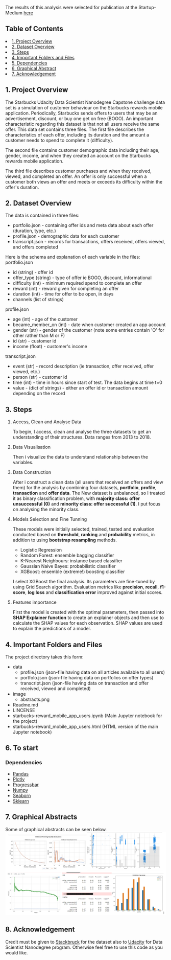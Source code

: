 The results of this analysis were selected for publication at the Startup-Medium [here](https://paul-dzitse.medium.com/)

## Table of Contents
<li><a href="#intro">1.	Project Overview
<li><a href="#dataoverview">2. Dataset Overview
<li><a href="#description">3. Steps
<li><a href="#results">4. Important Folders and Files
<li><a href="#features">5.  Dependencies 
<li><a href="#graphical">6. Graphical Abstract  
<li><a href="#acknowledge">7. Acknowledgement
  
<a id='intro'></a>
## 1. Project Overview

The Starbucks Udacity Data Scientist Nanodegree Capstone challenge data set is a simulation of customer behaviour on the Starbucks rewards mobile application. Periodically, Starbucks sends offers to users that may be an advertisement, discount, or buy one get on free (BOGO). An important characteristic regarding this dataset is that not all users receive the same offer.
This data set contains three files. The first file describes the characteristics of each offer, including its duration and the amount a customer needs to spend to complete it (difficulty). 
  
The second file contains customer demographic data including their age, gender, income, and when they created an account on the Starbucks rewards mobile application.
  
The third file describes customer purchases and when they received, viewed, and completed an offer. An offer is only successful when a customer both views an offer and meets or exceeds its difficulty within the offer's duration.
  
<a id="dataoverview"></a>
## 2. Dataset Overview 
  
  
The data is contained in three files:
-	portfolio.json - containing offer ids and meta data about each offer (duration, type, etc.)
-	profile.json - demographic data for each customer
-	transcript.json - records for transactions, offers received, offers viewed, and offers completed
  
Here is the schema and explanation of each variable in the files:
portfolio.json
-	id (string) - offer id
-	offer_type (string) - type of offer ie BOGO, discount, informational
-	difficulty (int) - minimum required spend to complete an offer
-	reward (int) - reward given for completing an offer
-	duration (int) - time for offer to be open, in days
-	channels (list of strings)
  
profile.json
-	age (int) - age of the customer
-	became_member_on (int) - date when customer created an app account
-	gender (str) - gender of the customer (note some entries contain 'O' for other rather than M or F)
-	id (str) - customer id
-	income (float) - customer's income
  
transcript.json
-	event (str) - record description (ie transaction, offer received, offer viewed, etc.)
-	person (str) - customer id
-	time (int) - time in hours since start of test. The data begins at time t=0
-	value - (dict of strings) - either an offer id or transaction amount depending on the record
  
<a id="description"></a>
## 3. Steps

1. Access, Clean and Analyse Data
  
   To begin, I access, clean and analyse the three datasets to get an understanding of their structures. Data ranges from 2013 to 2018.
  
2. Data Visualisation 
  
   Then i visualize the data to understand relationship between the variables.
  
3. Data Construction
  
   After i construct a clean data (all users that received an offers and view them) for the analysis by combining four datasets, **portfolio**, **profile**, **transaction** and **offer data**.  The New dataset is unbalanced, so I treated it as binary classification problem, with **majority class: offer unsuccessful (0)** and **minority class: offer successful (1)**. I put focus on analysing the minority class.
   
 4. Models Selection and Fine Tunning 
  
    These models were initially selected, trained, tested and evaluation conducted based on **threshold**, **ranking** and **probability** metrics, in addition to using **bootstrap resampling** methods.
  
    -	Logistic Regression
    -	Random Forest: ensemble bagging classifier
    -	K-Nearest Neighbours: instance based classifier
    -	Gaussian Naive Bayes: probabilistic classifier
    -	XGBoost: ensemble (extreme!) boosting classifier
  
     I select XGBoost the final analysis.  Its parameters are fine-tuned by using Grid Search algorithm. Evaluation metrics like **precision**, **recall**, **f1-score**, **log loss** and **classification error** improved against initial scores. 

5. Features importance 
  
    First the model is created with the optimal parameters, then passed into **SHAP Explainer function** to create an explainer objects and then use to calculate the SHAP values for each observation. SHAP values are used to explain the predictions of a model.
  
 <a id="results"></a>
 ## 4. Important Folders and Files
    
   The project directory takes this form:
  - data
    - profile.json  (json-file having data on all articles available to all users)
    - portfolo.json (json-file having data on portfolios on offer types)
    - transcript.json (json-file having data on transaction and offer received, viewed and completed)
  - image
    - abstracts.png
 - Readme.md
 - LINCENSE
 - starbucks-reward_mobile_app_users.ipynb (Main Jupyter notebook for the project)
 - starbucks-reward_mobile_app_users.html (HTML version of the main Jupyter notebook)
 
<a id="features"></a>
## 6. To start    
### Dependencies
 
 - [Pandas](https://pandas.pydata.org/)
 - [Plotly](https://plotly.com/python/)
 - [Progressbar](https://tqdm.github.io/)
 - [Numpy](https://numpy.org/)
 - [Seaborn](https://seaborn.pydata.org/)
 - [Sklearn](https://scikit-learn.org/stable/)
 
  <a id="graphical"></a>
  ## 7. Graphical Abstracts
  
  Some of graphical abstracts can be seen below.
  <img src="images/abstract.png"> 
  
<a id="acknowledge"></a>
## 8. Acknowledgement
  
Credit must be given to [Stackbruck](https://www.starbucks.com/) for the dataset also to [Udacity](https://www.udacity.com/school-of-data-science) for Data Scientist Nanodegree program. Otherwise feel free to use this code as you would like.
